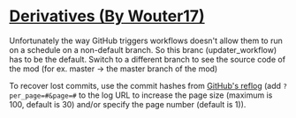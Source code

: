 # [Derivatives (By Wouter17)](https://github.com/Wouter17/Derivatives)

Unfortunately the way GitHub triggers workflows doesn't allow them to run on a schedule on a non-default branch. So this branc (updater_workflow) has to be the default. Switch to a different branch to see the source code of the mod (for ex. master -> the master branch of the mod)

To recover lost commits, use the commit hashes from [GitHub's reflog](https://api.github.com/repos/KtaneModules/Derivatives-Wouter17/events) (add `?per_page=#&page=#` to the log URL to increase the page size (maximum is 100, default is 30) and/or specify the page number (default is 1)).
